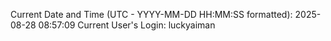 Current Date and Time (UTC - YYYY-MM-DD HH:MM:SS formatted): 2025-08-28 08:57:09
Current User's Login: luckyaiman
